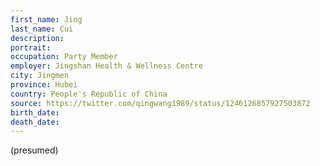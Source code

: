 ```yaml
---
first_name: Jing
last_name: Cui
description: 
portrait: 
occupation: Party Member
employer: Jingshan Health & Wellness Centre
city: Jingmen
province: Hubei
country: People's Republic of China
source: https://twitter.com/qingwang1989/status/1246126857927503872
birth_date: 
death_date: 
---
```


(presumed)